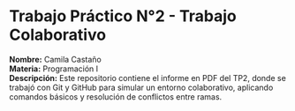 # Trabajo Práctico N°2 - Trabajo Colaborativo

**Nombre:** Camila Castaño  
**Materia:** Programación I  
**Descripción:** Este repositorio contiene el informe en PDF del TP2, donde se trabajó con Git y GitHub para simular un entorno colaborativo, aplicando comandos básicos y resolución de conflictos entre ramas.
